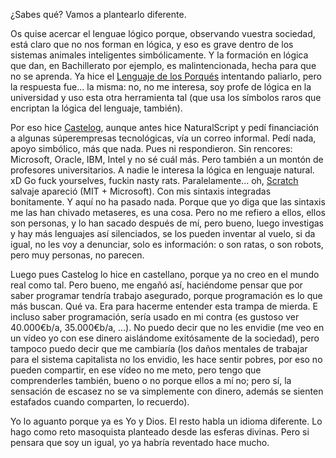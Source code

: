 ¿Sabes qué? Vamos a plantearlo diferente.

Os quise acercar el lenguae lógico porque, observando vuestra sociedad, está claro que no nos forman en lógica, y eso es grave dentro de los sistemas animales inteligentes simbólicamente. Y la formación en lógica que dan, en Bachillerato por ejemplo, es malintencionada, hecha para que no se aprenda. Ya hice el [Lenguaje de los Porqués](https://github.com/allnulled/porques) intentando paliarlo, pero la respuesta fue... la misma: no, no me interesa, soy profe de lógica en la universidad y uso esta otra herramienta tal (que usa los símbolos raros que encriptan la lógica del lenguaje, también).

Por eso hice [Castelog](https://github.com/allnulled/castelog), aunque antes hice NaturalScript y pedí financiación a algunas súperempresas tecnológicas, vía un correo informal. Pedí nada, apoyo simbólico, más que nada. Pues ni respondieron. Sin rencores: Microsoft, Oracle, IBM, Intel y no sé cuál más. Pero también a un montón de profesores universitarios. A nadie le interesa la lógica en lenguaje natural. xD Go fuck yourselves, fuckin nasty rats. Paralelamente... oh, [Scratch](https://scratch.mit.edu/) salvaje apareció (MIT + Microsoft). Con mis sintaxis integradas bonitamente. Y aquí no ha pasado nada. Porque que yo diga que las sintaxis me las han chivado metaseres, es una cosa. Pero no me refiero a ellos, ellos son personas, y lo han sacado después de mí, pero bueno, luego investigas y hay más lenguajes así silenciados, se los pueden inventar al vuelo, si da igual, no les voy a denunciar, solo es información: o son ratas, o son robots, pero muy personas, no parecen.

Luego pues Castelog lo hice en castellano, porque ya no creo en el mundo real como tal. Pero bueno, me engañó así, haciéndome pensar que por saber programar tendría trabajo asegurado, porque programación es lo que más buscan. Qué va. Era para hacerme entender esta trampa de mierda. E incluso saber programación, sería usado en mi contra (es gustoso ver 40.000€b/a, 35.000€b/a, ...). No puedo decir que no les envidie (me veo en un vídeo yo con ese dinero aislándome exitósamente de la sociedad), pero tampoco puedo decir que me cambiaría (los daños mentales de trabajar para el sistema capitalista no los envidio, les hace sentir pobres, por eso no pueden compartir, en ese vídeo no me meto, pero tengo que comprenderles también, bueno o no porque ellos a mí no; pero sí, la sensación de escasez no se va simplemente con dinero, además se sienten estafados cuando comparten, lo recuerdo).

Yo lo aguanto porque ya es Yo y Dios. El resto habla un idioma diferente. Lo hago como reto masoquista planteado desde las esferas divinas. Pero si pensara que soy un igual, yo ya habría reventado hace mucho.
